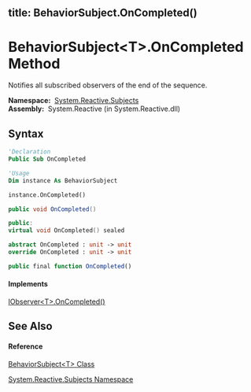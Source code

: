 title: BehaviorSubject<T>.OnCompleted()
---
# BehaviorSubject\<T\>.OnCompleted Method

Notifies all subscribed observers of the end of the sequence.

**Namespace:**  [System.Reactive.Subjects](System.Reactive.Subjects/System.Reactive.Subjects)  
**Assembly:**  System.Reactive (in System.Reactive.dll)

## Syntax

```vb
'Declaration
Public Sub OnCompleted
```

```vb
'Usage
Dim instance As BehaviorSubject

instance.OnCompleted()
```

```csharp
public void OnCompleted()
```

```c++
public:
virtual void OnCompleted() sealed
```

```fsharp
abstract OnCompleted : unit -> unit 
override OnCompleted : unit -> unit 
```

```javascript
public final function OnCompleted()
```

#### Implements

[IObserver\<T\>.OnCompleted()](https://msdn.microsoft.com/en-us/library/Dd782982)

## See Also

#### Reference

[BehaviorSubject\<T\> Class](BehaviorSubject/BehaviorSubject(T))

[System.Reactive.Subjects Namespace](System.Reactive.Subjects/System.Reactive.Subjects)
